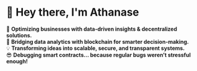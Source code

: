 # 👋 Hey there, I'm Athanase

🚀 **Optimizing businesses with data-driven insights & decentralized solutions.**  
🔗 **Bridging data analytics with blockchain for smarter decision-making.**  
💡 **Transforming ideas into scalable, secure, and transparent systems.**  
😎 **Debugging smart contracts… because regular bugs weren’t stressful enough!**
